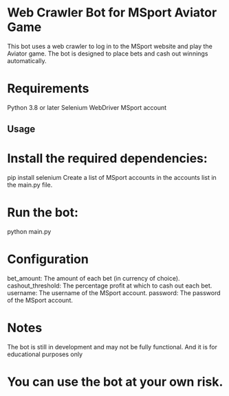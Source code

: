 # Web Crawler Bot for MSport Aviator Game
This bot uses a web crawler to log in to the MSport website and play the Aviator game. The bot is designed to place bets and cash out winnings automatically.

# Requirements
Python 3.8 or later
Selenium WebDriver
MSport account
## Usage
# Install the required dependencies:
pip install selenium
Create a list of MSport accounts in the accounts list in the main.py file.
# Run the bot:
python main.py
# Configuration
bet_amount: The amount of each bet (in currency of choice).
cashout_threshold: The percentage profit at which to cash out each bet.
username: The username of the MSport account.
password: The password of the MSport account.
# Notes
The bot is still in development and may not be fully functional.
And it is for educational purposes only

# You can use the bot at your own risk.
